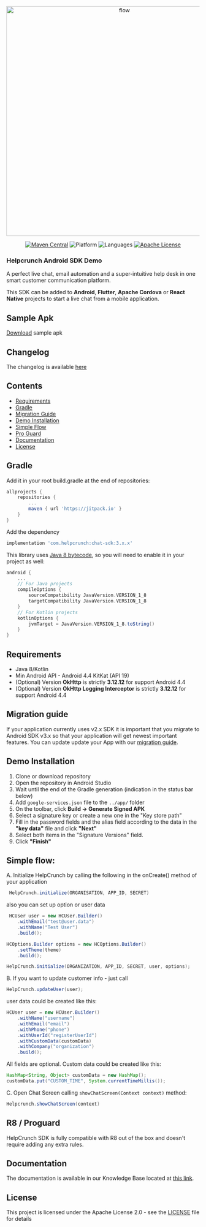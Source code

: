  <a href="https://helpcrunch.com/"><p align="center"><img alt="flow" width="600" src="https://helpcrunch.com/img/layout/menu/logo.svg"></p></a>

<p align=center>
<a href="https://maven-badges.herokuapp.com/maven-central/com.helpcrunch/chat-sdk"><img alt="Maven Central" src="https://maven-badges.herokuapp.com/maven-central/com.helpcrunch/chat-sdk/badge.svg" /></a>
<img alt="Platform" src="https://img.shields.io/badge/platforms-Android-green.svg" />
<img alt="Languages" src="https://img.shields.io/badge/languages-Kotlin-F18E33.svg" />
<a href="https://www.apache.org/licenses/LICENSE-2.0.html"><img alt="Apache License" src="http://img.shields.io/badge/license-APACHE2-blue.svg?style=flat" /></a>
</p>

### Helpcrunch Android SDK Demo
A perfect live chat, email automation and a super-intuitive help desk in one smart customer communication platform.

This SDK can be added to **Android**, **Flutter**, **Apache Cordova** or **React Native** projects to start a live chat from a mobile application.

## Sample Apk
[Download](https://github.com/helpcrunch/android-sdk-demo/blob/master/app/release/app-release.apk?raw=true) sample apk

## Changelog
The changelog is available [here](CHANGELOG.md)

## Contents

- [Requirements](#requirements)
- [Gradle](#gradle)
- [Migration Guide](#migration-guide)
- [Demo Installation](#demo-installation)
- [Simple Flow](#simple-flow)
- [Pro Guard](#r8--proguard)
- [Documentation](#documentation)
- [License](#license)
    
##  Gradle
Add it in your root build.gradle at the end of repositories:
```groovy
allprojects {
	repositories {
		...
		maven { url 'https://jitpack.io' }
	}
}
```
Add the dependency
```groovy
implementation 'com.helpcrunch:chat-sdk:3.x.x'
```

This library uses [Java 8 bytecode](https://developer.android.com/studio/write/java8-support), so you will need to enable it in your project as well:

```gradle
android {
    ...
    // For Java projects
    compileOptions {
        sourceCompatibility JavaVersion.VERSION_1_8
        targetCompatibility JavaVersion.VERSION_1_8
    }
    // For Kotlin projects
    kotlinOptions {
        jvmTarget = JavaVersion.VERSION_1_8.toString()
    }
}
```

## Requirements
 - Java 8/Kotlin
 - Min Android API - Android 4.4 KitKat (API 19)
 - (Optional) Version **OkHttp** is strictly **3.12.12** for support  Android 4.4
 - (Optional) Version **OkHttp Logging Interceptor** is strictly **3.12.12** for support  Android 4.4

## Migration guide

If your application currently uses v2.x SDK it is important that you migrate to Android SDK v3.x so that your application will get newest important features. You can update update your App with our [migration guide](https://docs.helpcrunch.com/android-sdk/migrate-from-the-android-sdk2-to-sdk3).

## Demo Installation
1. Clone or download repository
2. Open the repository in Android Studio
3. Wait until the end of the Gradle generation (indication in the status bar below)
4. Add `google-services.json` file to the `../app/` folder
5. On the toolbar, click **Build -> Generate Signed APK**
6. Select a signature key or create a new one in the "Key store path"
7. Fill in the password fields and the alias field according to the data in the **"key data"** file and click **"Next"**
8. Select both items in the "Signature Versions" field.
9. Click **"Finish"**

## Simple flow:
A. Initialize HelpCrunch by calling the following in the onCreate() method of your application
```java
 HelpCrunch.initialize(ORGANISATION, APP_ID, SECRET)
```
also you can set up option or user data
```java
 HCUser user = new HCUser.Builder()
	.withEmail("test@user.data")
	.withName("Test User")
	.build();

HCOptions.Builder options = new HCOptions.Builder()
	.setTheme(theme)
	.build();

HelpCrunch.initialize(ORGANIZATION, APP_ID, SECRET, user, options);
```
B. If you want to update customer info - just call
```java
HelpCrunch.updateUser(user);
```
user data could be created like this:
```java
HCUser user = new HCUser.Builder()
	.withName("username")
	.withEmail("email")
	.withPhone("phone")
	.withUserId("registerUserId")
	.withCustomData(customData)
	.withCompany("organization")
	.build();
```
All fields are optional. Custom data could be created like this:
```java
HashMap<String, Object> customData = new HashMap();
customData.put("CUSTOM_TIME", System.currentTimeMillis());
```
C. Open Chat Screen calling `showChatScreen(Context context)` method:
```java
Helpcrunch.showChatScreen(context)
```
## R8 / Proguard
HelpCrunch SDK is fully compatible with R8 out of the box and doesn't require adding any extra rules.

## Documentation

The documentation is available in our Knowledge Base located at [this link](https://docs.helpcrunch.com/android-sdk).

## License

This project is licensed under the Apache License 2.0 - see the [LICENSE](LICENSE) file for details

